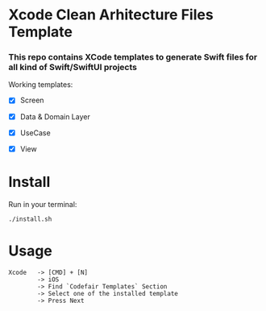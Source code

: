 # Xcode Clean Arhitecture Files Template

### This repo contains XCode templates to generate Swift files for all kind of Swift/SwiftUI projects

Working templates:

 - [x] Screen
 - [x] Data & Domain Layer
 - [x] UseCase
 - [x] View
    

# Install

Run in your terminal:

```
./install.sh
```

# Usage

```
Xcode   -> [CMD] + [N] 
        -> iOS 
        -> Find `Codefair Templates` Section 
        -> Select one of the installed template 
        -> Press Next
```